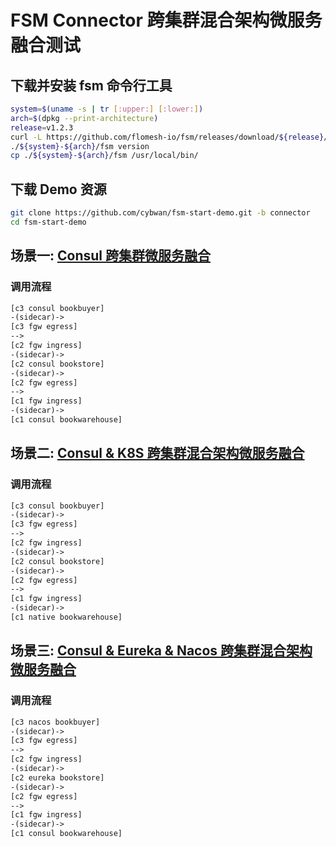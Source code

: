 

# FSM Connector 跨集群混合架构微服务融合测试

## 下载并安装 fsm 命令行工具

```bash
system=$(uname -s | tr [:upper:] [:lower:])
arch=$(dpkg --print-architecture)
release=v1.2.3
curl -L https://github.com/flomesh-io/fsm/releases/download/${release}/fsm-${release}-${system}-${arch}.tar.gz | tar -vxzf -
./${system}-${arch}/fsm version
cp ./${system}-${arch}/fsm /usr/local/bin/
```

## 下载 Demo 资源

```bash
git clone https://github.com/cybwan/fsm-start-demo.git -b connector
cd fsm-start-demo
```

## 场景一: [Consul 跨集群微服务融合](scenarios.1.md)

### **调用流程**

```html
[c3 consul bookbuyer]
-(sidecar)->
[c3 fgw egress]
-->
[c2 fgw ingress]
-(sidecar)->
[c2 consul bookstore]
-(sidecar)->
[c2 fgw egress]
-->
[c1 fgw ingress]
-(sidecar)->
[c1 consul bookwarehouse]
```

## 场景二: [Consul & K8S 跨集群混合架构微服务融合](scenarios.2.md)

### **调用流程**

```html
[c3 consul bookbuyer]
-(sidecar)->
[c3 fgw egress]
-->
[c2 fgw ingress]
-(sidecar)->
[c2 consul bookstore]
-(sidecar)->
[c2 fgw egress]
-->
[c1 fgw ingress]
-(sidecar)->
[c1 native bookwarehouse]
```

## 场景三: [Consul & Eureka & Nacos 跨集群混合架构微服务融合](scenarios.3.md)

### **调用流程**

```html
[c3 nacos bookbuyer]
-(sidecar)->
[c3 fgw egress]
-->
[c2 fgw ingress]
-(sidecar)->
[c2 eureka bookstore]
-(sidecar)->
[c2 fgw egress]
-->
[c1 fgw ingress]
-(sidecar)->
[c1 consul bookwarehouse]
```
